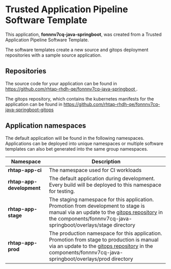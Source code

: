 # Trusted Application Pipeline Software Template

This application, **fonnnv7cq-java-springboot**, was created from a Trusted Application Pipeline Software Template.

The software templates create a new source and gitops deployment repositories with a sample source application. 

## Repositories

The source code for your application can be found in [https://github.com/rhtap-rhdh-qe/fonnnv7cq-java-springboot ](https://github.com/rhtap-rhdh-qe/fonnnv7cq-java-springboot ).
 
The gitops repository, which contains the kubernetes manifests for the application can be found in 
[https://github.com/rhtap-rhdh-qe/fonnnv7cq-java-springboot-gitops ](https://github.com/rhtap-rhdh-qe/fonnnv7cq-java-springboot-gitops ) 

## Application namespaces 

The default application will be found in the following namespaces. Applications can be deployed into unique namespaces or multiple software templates can also bet generated into the same group namespaces.  

|  Namespace   |  Description   |  
| -------- | -------- |
| **rhtap-app-ci** | The namespace used for CI workloads |
| **rhtap-app-development** | The default application during development. Every build will be deployed to this namespace for testing. |
| **rhtap-app-stage** | The staging namespace for this application. Promotion from development to stage is manual via an update to the [gitops repository](https://github.com/rhtap-rhdh-qe/fonnnv7cq-java-springboot-gitops ) in the components/fonnnv7cq-java-springboot/overlays/stage directory |
| **rhtap-app-prod** | The production namespace for this application. Promotion from stage to production is manual via an update to the [gitops repository](https://github.com/rhtap-rhdh-qe/fonnnv7cq-java-springboot-gitops ) in the components/fonnnv7cq-java-springboot/overlays/prod directory |